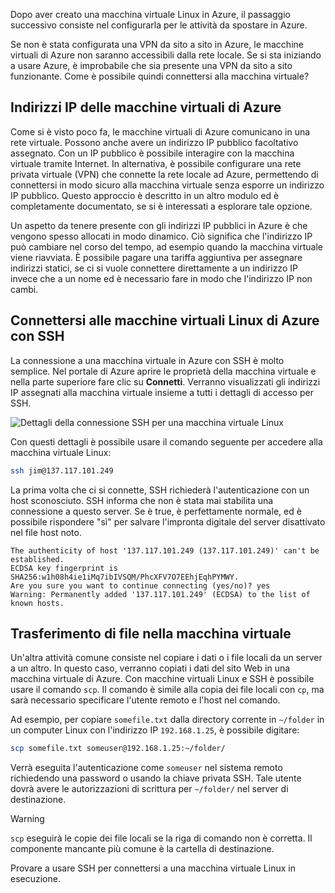 Dopo aver creato una macchina virtuale Linux in Azure, il passaggio successivo consiste nel configurarla per le attività da spostare in Azure.

Se non è stata configurata una VPN da sito a sito in Azure, le macchine virtuali di Azure non saranno accessibili dalla rete locale. Se si sta iniziando a usare Azure, è improbabile che sia presente una VPN da sito a sito funzionante. Come è possibile quindi connettersi alla macchina virtuale?

## <a name="azure-virtual-machines-ip-addresses"></a>Indirizzi IP delle macchine virtuali di Azure

Come si è visto poco fa, le macchine virtuali di Azure comunicano in una rete virtuale. Possono anche avere un indirizzo IP pubblico facoltativo assegnato. Con un IP pubblico è possibile interagire con la macchina virtuale tramite Internet. In alternativa, è possibile configurare una rete privata virtuale (VPN) che connette la rete locale ad Azure, permettendo di connettersi in modo sicuro alla macchina virtuale senza esporre un indirizzo IP pubblico. Questo approccio è descritto in un altro modulo ed è completamente documentato, se si è interessati a esplorare tale opzione.

Un aspetto da tenere presente con gli indirizzi IP pubblici in Azure è che vengono spesso allocati in modo dinamico. Ciò significa che l'indirizzo IP può cambiare nel corso del tempo, ad esempio quando la macchina virtuale viene riavviata. È possibile pagare una tariffa aggiuntiva per assegnare indirizzi statici, se ci si vuole connettere direttamente a un indirizzo IP invece che a un nome ed è necessario fare in modo che l'indirizzo IP non cambi.

## <a name="connect-to-an-azure-linux-virtual-machines-with-ssh"></a>Connettersi alle macchine virtuali Linux di Azure con SSH

La connessione a una macchina virtuale in Azure con SSH è molto semplice. Nel portale di Azure aprire le proprietà della macchina virtuale e nella parte superiore fare clic su **Connetti**. Verranno visualizzati gli indirizzi IP assegnati alla macchina virtuale insieme a tutti i dettagli di accesso per SSH. 

![Dettagli della connessione SSH per una macchina virtuale Linux](../media-drafts/5-connect-ssh.png)

Con questi dettagli è possibile usare il comando seguente per accedere alla macchina virtuale Linux:

```bash
ssh jim@137.117.101.249
```

La prima volta che ci si connette, SSH richiederà l'autenticazione con un host sconosciuto. SSH informa che non è stata mai stabilita una connessione a questo server. Se è true, è perfettamente normale, ed è possibile rispondere "sì" per salvare l'impronta digitale del server disattivato nel file host noto.

```output
The authenticity of host '137.117.101.249 (137.117.101.249)' can't be established.
ECDSA key fingerprint is SHA256:w1h08h4ie1iMq7ibIVSQM/PhcXFV7O7EEhjEqhPYMWY.
Are you sure you want to continue connecting (yes/no)? yes
Warning: Permanently added '137.117.101.249' (ECDSA) to the list of known hosts.
```

## <a name="transferring-files-to-the-vm"></a>Trasferimento di file nella macchina virtuale

Un'altra attività comune consiste nel copiare i dati o i file locali da un server a un altro. In questo caso, verranno copiati i dati del sito Web in una macchina virtuale di Azure. Con macchine virtuali Linux e SSH è possibile usare il comando `scp`. Il comando è simile alla copia dei file locali con `cp`, ma sarà necessario specificare l'utente remoto e l'host nel comando. 

Ad esempio, per copiare `somefile.txt` dalla directory corrente in `~/folder` in un computer Linux con l'indirizzo IP `192.168.1.25`, è possibile digitare:

```bash
scp somefile.txt someuser@192.168.1.25:~/folder/
```

Verrà eseguita l'autenticazione come `someuser` nel sistema remoto richiedendo una password o usando la chiave privata SSH. Tale utente dovrà avere le autorizzazioni di scrittura per `~/folder/` nel server di destinazione.

> [!WARNING]
> `scp` eseguirà le copie dei file locali se la riga di comando non è corretta. Il componente mancante più comune è la cartella di destinazione.

Provare a usare SSH per connettersi a una macchina virtuale Linux in esecuzione.